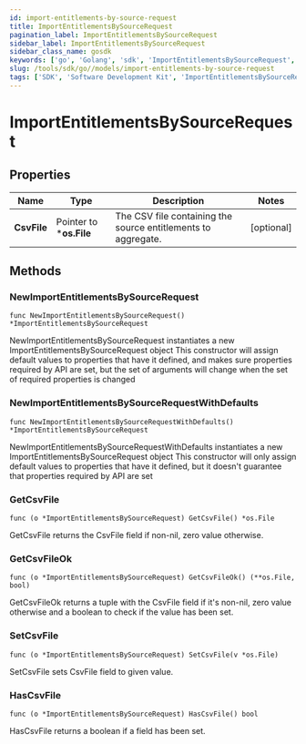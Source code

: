 ```yaml
---
id: import-entitlements-by-source-request
title: ImportEntitlementsBySourceRequest
pagination_label: ImportEntitlementsBySourceRequest
sidebar_label: ImportEntitlementsBySourceRequest
sidebar_class_name: gosdk
keywords: ['go', 'Golang', 'sdk', 'ImportEntitlementsBySourceRequest', 'ImportEntitlementsBySourceRequest'] 
slug: /tools/sdk/go//models/import-entitlements-by-source-request
tags: ['SDK', 'Software Development Kit', 'ImportEntitlementsBySourceRequest', 'ImportEntitlementsBySourceRequest']
---
```


# ImportEntitlementsBySourceRequest

## Properties

Name | Type | Description | Notes
------------ | ------------- | ------------- | -------------
**CsvFile** | Pointer to ***os.File** | The CSV file containing the source entitlements to aggregate. | [optional] 

## Methods

### NewImportEntitlementsBySourceRequest

`func NewImportEntitlementsBySourceRequest() *ImportEntitlementsBySourceRequest`

NewImportEntitlementsBySourceRequest instantiates a new ImportEntitlementsBySourceRequest object
This constructor will assign default values to properties that have it defined,
and makes sure properties required by API are set, but the set of arguments
will change when the set of required properties is changed

### NewImportEntitlementsBySourceRequestWithDefaults

`func NewImportEntitlementsBySourceRequestWithDefaults() *ImportEntitlementsBySourceRequest`

NewImportEntitlementsBySourceRequestWithDefaults instantiates a new ImportEntitlementsBySourceRequest object
This constructor will only assign default values to properties that have it defined,
but it doesn't guarantee that properties required by API are set

### GetCsvFile

`func (o *ImportEntitlementsBySourceRequest) GetCsvFile() *os.File`

GetCsvFile returns the CsvFile field if non-nil, zero value otherwise.

### GetCsvFileOk

`func (o *ImportEntitlementsBySourceRequest) GetCsvFileOk() (**os.File, bool)`

GetCsvFileOk returns a tuple with the CsvFile field if it's non-nil, zero value otherwise
and a boolean to check if the value has been set.

### SetCsvFile

`func (o *ImportEntitlementsBySourceRequest) SetCsvFile(v *os.File)`

SetCsvFile sets CsvFile field to given value.

### HasCsvFile

`func (o *ImportEntitlementsBySourceRequest) HasCsvFile() bool`

HasCsvFile returns a boolean if a field has been set.


